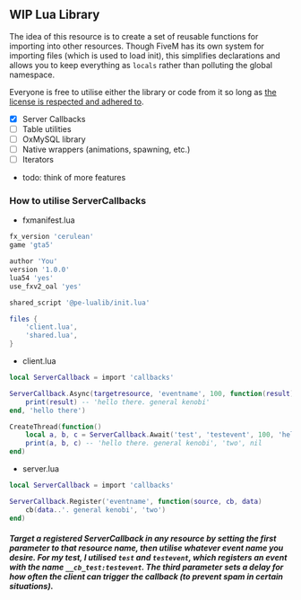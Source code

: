 ## WIP Lua Library
The idea of this resource is to create a set of reusable functions for importing into other resources. Though FiveM has its own system for importing files (which is used to load init), this simplifies declarations and allows you to keep everything as `locals` rather than polluting the global namespace.  

Everyone is free to utilise either the library or code from it so long as [the license is respected and adhered to](https://tldrlegal.com/license/gnu-general-public-license-v3-(gpl-3)).

- [x] Server Callbacks
- [ ] Table utilities
- [ ] OxMySQL library
- [ ] Native wrappers (animations, spawning, etc.)
- [ ] Iterators
- todo: think of more features

### How to utilise ServerCallbacks

- fxmanifest.lua
```lua
fx_version 'cerulean'
game 'gta5'

author 'You'
version '1.0.0'
lua54 'yes'
use_fxv2_oal 'yes'

shared_script '@pe-lualib/init.lua'

files {
    'client.lua',
    'shared.lua',
}
```

- client.lua
```lua
local ServerCallback = import 'callbacks'

ServerCallback.Async(targetresource, 'eventname', 100, function(result)
    print(result) -- 'hello there. general kenobi'
end, 'hello there')

CreateThread(function()
    local a, b, c = ServerCallback.Await('test', 'testevent', 100, 'hello there')
    print(a, b, c) -- 'hello there. general kenobi', 'two', nil
end)
```

- server.lua
```lua
local ServerCallback = import 'callbacks'

ServerCallback.Register('eventname', function(source, cb, data)
    cb(data..'. general kenobi', 'two')
end)
```

##### Target a registered ServerCallback in any resource by setting the first parameter to that resource name, then utilise whatever event name you desire. For my test, I utilised `test` and `testevent`, which registers an event with the name `__cb_test:testevent`. The third parameter sets a delay for how often the client can trigger the callback (to prevent spam in certain situations).  
